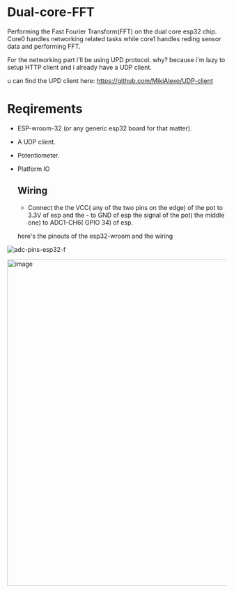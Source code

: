 # Dual-core-FFT
Performing the Fast Fourier Transform(FFT) on the dual core esp32 chip.
Core0 handles networking related tasks while core1 handles reding sensor data and performing FFT.

For the networking part i'll be using UPD protocol. why? because i'm lazy to setup HTTP client and i already have a UDP client.

u can find the UPD client here: https://github.com/MikiAlexo/UDP-client

# Reqirements

- ESP-wroom-32 (or any generic esp32 board for that matter).
- A UDP client.
- Potentiometer.
- Platform IO

  ## Wiring
  - Connect the the VCC( any of the two pins on the edge) of the pot to 3.3V of esp and the - to GND of esp
    the signal of the pot( the middle one) to ADC1-CH6( GPIO 34) of esp.

  here's the pinouts of the esp32-wroom and the wiring
  
![adc-pins-esp32-f](https://github.com/user-attachments/assets/9e49eb00-d256-40f6-aa3b-319cf18c96fe)


<img width="742" height="749" alt="image" src="https://github.com/user-attachments/assets/24cf9056-de60-42e2-986a-71a1bced3415" />


